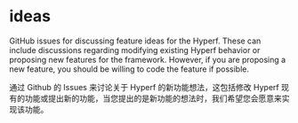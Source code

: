 # ideas
GitHub issues for discussing feature ideas for the Hyperf. These can include discussions regarding modifying existing Hyperf behavior or proposing new features for the framework. However, if you are proposing a new feature, you should be willing to code the feature if possible.   

通过 Github 的 Issues 来讨论关于 Hyperf 的新功能想法，这包括修改 Hyperf 现有的功能或提出新的功能，当您提出的是新功能的想法时，我们希望您会愿意来实现该功能。
